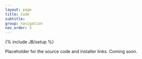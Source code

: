```yaml
---
layout: page
title: Code
subtitle: 
group: navigation
nav_order: 3
---
```

{% include JB/setup %}

Placeholder for the source code and installer links.  Coming soon.